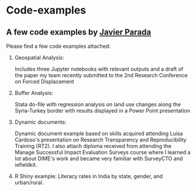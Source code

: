 # Code-examples

## A few code examples by <a href="https://paradajavier.com">  Javier Parada</a>

Please find a few code examples attached:

<ol>
  <li>Geospatial Analysis: </li>
<p> Includes three Jupyter notebooks with relevant outputs and a draft of the paper my team recently submitted to the 2nd Research Conference on Forced Displacement </p>
  <li>Buffer Analysis:</li>
  <p> Stata do-file with regression analysis on land use changes along the Syria-Turkey border with results displayed in a Power Point presentation </p>
  <li>Dynamic documents:</li>
  <p>Dynamic document example based on skills acquired attending Luisa Cardoso's presentation on Research Transparency and Reproducibility Training (RT2). I also attach diploma received from attending the Manage Successful Impact Evaluation Surveys course where I learned a lot about DIME's work and became very familiar with SurveyCTO and iefieldkit.</p>
  <li> R Shiny example:
    Literacy rates in India by state, gender, and urban/rural. 
</ol>
